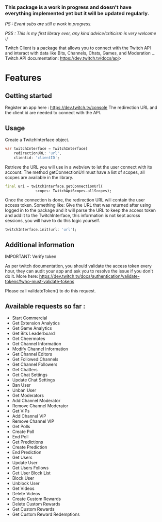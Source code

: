 <!--
This README describes the package. If you publish this package to pub.dev,
this README's contents appear on the landing page for your package.

For information about how to write a good package README, see the guide for
[writing package pages](https://dart.dev/guides/libraries/writing-package-pages).

For general information about developing packages, see the Dart guide for
[creating packages](https://dart.dev/guides/libraries/create-library-packages)
and the Flutter guide for
[developing packages and plugins](https://flutter.dev/developing-packages).
-->

### This package is a work in progress and doesn't have everything implemented yet but it will be updated regularly.

<em>
PS : Event subs are still a work in progress.

PSS : This is my first library ever, any kind advice/criticism is very welcome :)
</em>

Twitch Client is a package that allows you to connect with the Twitch API and
interact with data like Bits, Channels, Chats, Games, and Moderation ...
Twitch API documentation: <https://dev.twitch.tv/docs/api>>

# Features

## Getting started

Register an app here : <https://dev.twitch.tv/console>
The redirection URL and the client id are needed to connect with the API.

## Usage

Create a TwitchInterface object.

```dart
var twitchInterface = TwitchInterface(
    redirectionURL: 'url',
    clientid: 'clientID';
```

Retrieve the URL you will use in a webview to let the user connect with its account.
The method getConnectionUrl must have a list of scopes, all scopes are available
in the library.

````dart
final uri = twitchInterface.getConnectionUrl(
              scopes: TwitchApiScopes.allScopes);
````

Once the connection is done, the redirection URL will contain the user access token.
Something like:
Give the URL that was returned after using logged in to the package and it will
parse the URL to keep the access token and add it to the TwitchInterface, this information is not kept across sessions, you will have to do this logic yourself.

```dart
twitchInterface.init(url: 'url');
```

## Additional information

IMPORTANT: Verify token

As per twitch documentation, you should validate the access token every hour,
they can audit your app and ask you to resolve the issue if you don't do it.
More here: <https://dev.twitch.tv/docs/authentication/validate-tokens#who-must-validate-tokens>

Please call validateToken() to do this request.

## Available requests so far :

- Start Commercial
- Get Extension Analytics
- Get Game Analytics
- Get Bits Leaderboard
- Get Cheermotes
- Get Channel Information
- Modify Channel Information
- Get Channel Editors
- Get Followed Channels
- Get Channel Followers
- Get Chatters
- Get Chat Settings
- Update Chat Settings
- Ban User
- Unban User
- Get Moderators
- Add Channel Moderator
- Remove Channel Moderator
- Get VIPs
- Add Channel VIP
- Remove Channel VIP
- Get Polls
- Create Poll
- End Poll
- Get Predictions
- Create Prediction
- End Prediction
- Get Users
- Update User
- Get Users Follows
- Get User Block List
- Block User
- Unblock User
- Get Videos
- Delete Videos
- Create Custom Rewards
- Delete Custom Rewards
- Get Custom Rewards
- Get Custom Reward Redemptions